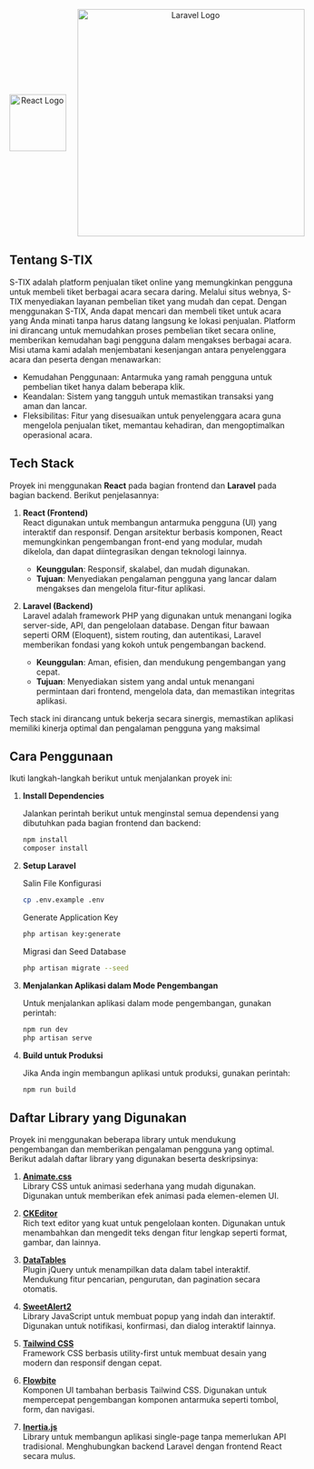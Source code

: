 <p align="center" style="display: flex; align-items: center; gap: 20px">
  <a href="https://react.dev" target="_blank">
    <img src="https://upload.wikimedia.org/wikipedia/commons/a/a7/React-icon.svg" width="100" alt="React Logo">
  </a>
  <a href="https://laravel.com" target="_blank">
    <img src="https://raw.githubusercontent.com/laravel/art/master/logo-lockup/5%20SVG/2%20CMYK/1%20Full%20Color/laravel-logolockup-cmyk-red.svg" width="400" alt="Laravel Logo">
  </a>
</p>

## Tentang S-TIX

S-TIX adalah platform penjualan tiket online yang memungkinkan pengguna untuk membeli tiket berbagai acara secara daring. Melalui situs webnya, S-TIX menyediakan layanan pembelian tiket yang mudah dan cepat.
Dengan menggunakan S-TIX, Anda dapat mencari dan membeli tiket untuk acara yang Anda minati tanpa harus datang langsung ke lokasi penjualan. Platform ini dirancang untuk memudahkan proses pembelian tiket secara online, memberikan kemudahan bagi pengguna dalam mengakses berbagai acara. Misi utama kami adalah menjembatani kesenjangan antara penyelenggara acara dan peserta dengan menawarkan:

- Kemudahan Penggunaan: Antarmuka yang ramah pengguna untuk pembelian tiket hanya dalam beberapa klik.
- Keandalan: Sistem yang tangguh untuk memastikan transaksi yang aman dan lancar.
- Fleksibilitas: Fitur yang disesuaikan untuk penyelenggara acara guna mengelola penjualan tiket, memantau kehadiran, dan mengoptimalkan operasional acara.


## Tech Stack  

Proyek ini menggunakan **React** pada bagian frontend dan **Laravel** pada bagian backend. Berikut penjelasannya:  

1. **React (Frontend)**  
   React digunakan untuk membangun antarmuka pengguna (UI) yang interaktif dan responsif. Dengan arsitektur berbasis komponen, React memungkinkan pengembangan front-end yang modular, mudah dikelola, dan dapat diintegrasikan dengan teknologi lainnya.  
   - **Keunggulan**: Responsif, skalabel, dan mudah digunakan.  
   - **Tujuan**: Menyediakan pengalaman pengguna yang lancar dalam mengakses dan mengelola fitur-fitur aplikasi.  

2. **Laravel (Backend)**  
   Laravel adalah framework PHP yang digunakan untuk menangani logika server-side, API, dan pengelolaan database. Dengan fitur bawaan seperti ORM (Eloquent), sistem routing, dan autentikasi, Laravel memberikan fondasi yang kokoh untuk pengembangan backend.  
   - **Keunggulan**: Aman, efisien, dan mendukung pengembangan yang cepat.  
   - **Tujuan**: Menyediakan sistem yang andal untuk menangani permintaan dari frontend, mengelola data, dan memastikan integritas aplikasi.  

Tech stack ini dirancang untuk bekerja secara sinergis, memastikan aplikasi memiliki kinerja optimal dan pengalaman pengguna yang maksimal

## Cara Penggunaan  

Ikuti langkah-langkah berikut untuk menjalankan proyek ini:  

1. **Install Dependencies**
   <p>Jalankan perintah berikut untuk menginstal semua dependensi yang dibutuhkan pada bagian frontend dan backend:</p>
   
   ```bash
   npm install
   composer install
   ```
3. **Setup Laravel**  
   <p>Salin File Konfigurasi</p>
   
   ```bash
   cp .env.example .env

   ```

   <p>Generate Application Key</p>
   
   ```bash
   php artisan key:generate

   ```

   <p>Migrasi dan Seed Database</p>
   
   ```bash
   php artisan migrate --seed

   ```

4. **Menjalankan Aplikasi dalam Mode Pengembangan**
   <p>Untuk menjalankan aplikasi dalam mode pengembangan, gunakan perintah:</p>
   
   ```bash
   npm run dev
   php artisan serve
   ```

6. **Build untuk Produksi**
   <p>Jika Anda ingin membangun aplikasi untuk produksi, gunakan perintah:</p>

   ```bash
   npm run build
   ```

## Daftar Library yang Digunakan  

Proyek ini menggunakan beberapa library untuk mendukung pengembangan dan memberikan pengalaman pengguna yang optimal. Berikut adalah daftar library yang digunakan beserta deskripsinya:  

1. [**Animate.css**](https://animate.style/)  
   Library CSS untuk animasi sederhana yang mudah digunakan. Digunakan untuk memberikan efek animasi pada elemen-elemen UI.  

2. [**CKEditor**](https://ckeditor.com/docs/)  
   Rich text editor yang kuat untuk pengelolaan konten. Digunakan untuk menambahkan dan mengedit teks dengan fitur lengkap seperti format, gambar, dan lainnya.  

3. [**DataTables**](https://datatables.net/)  
   Plugin jQuery untuk menampilkan data dalam tabel interaktif. Mendukung fitur pencarian, pengurutan, dan pagination secara otomatis.  

4. [**SweetAlert2**](https://sweetalert2.github.io/#download)  
   Library JavaScript untuk membuat popup yang indah dan interaktif. Digunakan untuk notifikasi, konfirmasi, dan dialog interaktif lainnya.  

5. [**Tailwind CSS**](https://tailwindcss.com/)  
   Framework CSS berbasis utility-first untuk membuat desain yang modern dan responsif dengan cepat.  

6. [**Flowbite**](https://flowbite.com/)  
   Komponen UI tambahan berbasis Tailwind CSS. Digunakan untuk mempercepat pengembangan komponen antarmuka seperti tombol, form, dan navigasi.  

7. [**Inertia.js**](https://inertiajs.com/)  
   Library untuk membangun aplikasi single-page tanpa memerlukan API tradisional. Menghubungkan backend Laravel dengan frontend React secara mulus.




